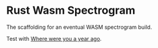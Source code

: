 # Rust Wasm Spectrogram

The scaffolding for an eventual WASM spectrogram build.

Test with [Where were you a year ago](https://haskinslabs.org/about-us/features-and-demos/sinewave-synthesis/s1spectro).
